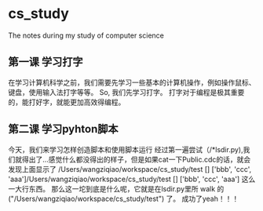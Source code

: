 # cs_study
The notes during my study of computer science

## 第一课 学习打字
在学习计算机科学之前，我们需要先学习一些基本的计算机操作，例如操作鼠标、键盘，使用输入法打字等等。
So, 我们先学习打字。
打字对于编程是极其重要的，能打好字，就能更加高效得编程。

## 第二课 学习pyhton脚本
今天，我们来学习怎样创造脚本和使用脚本运行
经过第一遍尝试（/*lsdir.py),我们就得出了...感觉什么都没得出的样子，但是如果cat一下Public.cdc的话，就会发现上面显示了
/Users/wangziqiao/workspace/cs_study/test [] ['bbb', 'ccc', 'aaa']/Users/wangziqiao/workspace/cs_study/test [] ['bbb', 'ccc', 'aaa']
这么一大行东西。
那么这一坨到底是什么呢，它就是在lsdir.py里所 walk 的 ("/Users/wangziqiao/workspace/cs_study/test") 了。
成功了yeah！！！